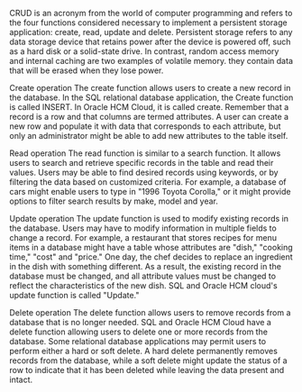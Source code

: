 CRUD is an acronym from the world of computer programming and refers to the four functions considered necessary to implement a persistent storage application: create, read, update and delete. Persistent storage refers to any data storage device that retains power after the device is powered off, such as a hard disk or a solid-state drive. In contrast, random access memory and internal caching are two examples of volatile memory. they contain data that will be erased when they lose power.


Create operation
The create function allows users to create a new record in the database. In the SQL relational database application, the Create function is called INSERT. In Oracle HCM Cloud, it is called create. Remember that a record is a row and that columns are termed attributes. A user can create a new row and populate it with data that corresponds to each attribute, but only an administrator might be able to add new attributes to the table itself.

Read operation
The read function is similar to a search function. It allows users to search and retrieve specific records in the table and read their values. Users may be able to find desired records using keywords, or by filtering the data based on customized criteria. For example, a database of cars might enable users to type in "1996 Toyota Corolla," or it might provide options to filter search results by make, model and year.

Update operation
The update function is used to modify existing records in the database. Users may have to modify information in multiple fields to change a record. For example, a restaurant that stores recipes for menu items in a database might have a table whose attributes are "dish," "cooking time," "cost" and "price." One day, the chef decides to replace an ingredient in the dish with something different. As a result, the existing record in the database must be changed, and all attribute values must be changed to reflect the characteristics of the new dish. SQL and Oracle HCM cloud's update function is called "Update."

Delete operation
The delete function allows users to remove records from a database that is no longer needed. SQL and Oracle HCM Cloud have a delete function allowing users to delete one or more records from the database. Some relational database applications may permit users to perform either a hard or soft delete. A hard delete permanently removes records from the database, while a soft delete might update the status of a row to indicate that it has been deleted while leaving the data present and intact.

